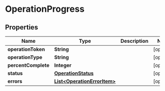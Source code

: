 # OperationProgress

## Properties
Name | Type | Description | Notes
------------ | ------------- | ------------- | -------------
**operationToken** | **String** |  |  [optional]
**operationType** | **String** |  |  [optional]
**percentComplete** | **Integer** |  |  [optional]
**status** | [**OperationStatus**](OperationStatus.md) |  |  [optional]
**errors** | [**List&lt;OperationErrorItem&gt;**](OperationErrorItem.md) |  |  [optional]

